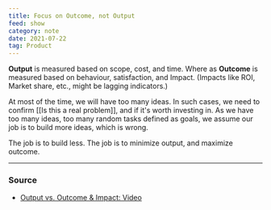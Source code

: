 ```yaml
---
title: Focus on Outcome, not Output
feed: show
category: note
date: 2021-07-22
tag: Product
---
```


**Output** is measured based on scope, cost, and time. Where as **Outcome** is measured based on behaviour, satisfaction, and Impact. (Impacts like ROI, Market share, etc., might be lagging indicators.)

At most of the time, we will have too many ideas. In such cases, we need to confirm [[Is this a real problem]], and if it's worth investing in. As we have too many ideas, too many random tasks defined as goals, we assume our job is to build more ideas, which is wrong. 

The job is to build less. The job is to minimize output, and maximize outcome.

--- 
### Source
- [Output vs. Outcome & Impact: Video](https://vimeo.com/206617354)